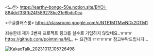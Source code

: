 
<노션>
https://earthy-bongo-50e.notion.site/BYOI-884dcf33ffb24f589278bc21e8bdc0ca
    
<구글클래스룸>
https://classroom.google.com/c/NTE1MTMwNDk2OTM1

죄송한데 제가 2번째 프로젝트 링크를 실수로 기입하지 않았네요..ㅠㅠㅠ
https://github.com/pointmina/ML_  <- 요건데 ㅠㅠㅠㅠㅠ 참고부탁드립니다...


![KakaoTalk_20231017_105726498](https://github.com/pointmina/BYOI_Regression/assets/68779817/84a65a04-2eee-4a71-8a1f-9a7e653bb646)
